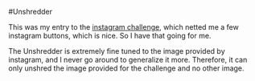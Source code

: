 #Unshredder

This was my entry to the [instagram challenge](http://instagram-engineering.tumblr.com/post/12651721845/instagram-engineering-challenge-the-unshredder), which netted me a few instagram buttons, which is nice. So I have that going for me.

The Unshredder is extremely fine tuned to the image provided by instagram, and I never go around to generalize it more. Therefore, it can only unshred the image provided for the challenge and no other image.
